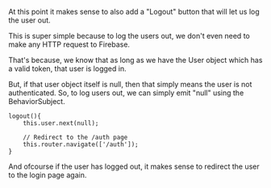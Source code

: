 At this point it makes sense to also add a "Logout" button that will let us log the user out.

This is super simple because to log the users out, we don't even need to make any HTTP request to Firebase.

That's because, we know that as long as we have the User object which has a valid token, that user is logged in.

But, if that user object itself is null, then that simply means the user is not authenticated. So, to log users out, we can simply emit "null" using the BehaviorSubject.


    logout(){
        this.user.next(null);

        // Redirect to the /auth page
        this.router.navigate(['/auth']);
    }

And ofcourse if the user has logged out, it makes sense to redirect the user to the login page again.
